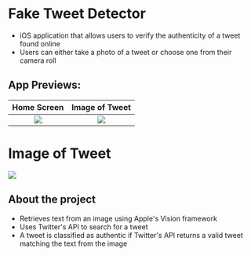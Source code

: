 # Fake Tweet Detector
- iOS application that allows users to verify the authenticity of a tweet found online
- Users can either take a photo of a tweet or choose one from their camera roll

## App Previews: 
Home Screen             |  Image of Tweet
:-------------------------:|:-------------------------:|
![](https://i.ibb.co/C7JM8DF/IMG-921691-EAB155-1.jpg) | ![](https://i.ibb.co/b2LbNwP/IMG-EA16-FF91-CBB4-1.jpg) |

# Image of Tweet
![](https://i.ibb.co/hgptTHz/Screen-Shot-2021-08-15-at-10-35-28-PM.png)

## About the project
- Retrieves text from an image using Apple's Vision framework
- Uses Twitter's API to search for a tweet
- A tweet is classified as authentic if Twitter's API returns a valid tweet matching the text from the image
